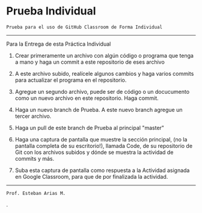 # Prueba Individual

	Prueba para el uso de GitHub Classroom de Forma Individual

--------------------------------------------------

Para la Entrega de esta Práctica Individual

1. Crear primeramente un archivo con algún código o programa que tenga a mano y haga un commit a este repositorio de eses archivo

2. A este archivo subido, realícele algunos cambios y haga varios commits para actualizar el programa en el repositorio.

3. Agregue un segundo archivo, puede ser de código o un docucumento como un nuevo archivo en este repositorio. Haga commit. 

4. Haga un nuevo branch de Prueba. A este nuevo branch agregue un tercer archivo. 

5. Haga un pull de este branch de Prueba al principal "master"

6. Haga una captura de pantalla que muestre la sección principal, (no la pantalla completa de su escritorio!), llamada Code, de su repositorio de Git con los archivos subidos y dónde se muestra la actividad de commits y más. 

7. Suba esta captura de pantalla como respuesta a la Actividad asignada en Google Classroom, para que de por finalizada la actividad.

--------------------------------------------------

	Prof. Esteban Arias M. 

.
